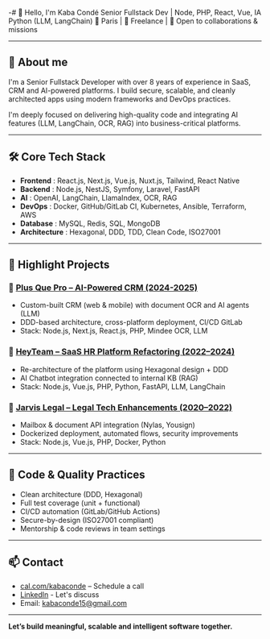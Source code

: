 -# 👋 Hello, I'm Kaba Condé
Senior Fullstack Dev | Node, PHP, React, Vue, IA Python (LLM, LangChain)
📍 Paris | 💼 Freelance | 🚀 Open to collaborations & missions

---

## 🧠 About me

I'm a Senior Fullstack Developer with over 8 years of experience in SaaS, CRM and AI-powered platforms.
I build secure, scalable, and cleanly architected apps using modern frameworks and DevOps practices.

I'm deeply focused on delivering high-quality code and integrating AI features (LLM, LangChain, OCR, RAG) into business-critical platforms.

---

## 🛠️ Core Tech Stack

- **Frontend** : React.js, Next.js, Vue.js, Nuxt.js, Tailwind, React Native
- **Backend** : Node.js, NestJS, Symfony, Laravel, FastAPI
- **AI** : OpenAI, LangChain, LlamaIndex, OCR, RAG
- **DevOps** : Docker, GitHub/GitLab CI, Kubernetes, Ansible, Terraform, AWS
- **Database** : MySQL, Redis, SQL, MongoDB
- **Architecture** : Hexagonal, DDD, TDD, Clean Code, ISO27001

---

## 🌟 Highlight Projects

### 📌 [Plus Que Pro – AI-Powered CRM (2024-2025)](https://www.plus-que-pro.fr)
- Custom-built CRM (web & mobile) with document OCR and AI agents (LLM)
- DDD-based architecture, cross-platform deployment, CI/CD GitLab
- Stack: Node.js, Next.js, React.js, PHP, Mindee OCR, LLM

### 📌 [HeyTeam – SaaS HR Platform Refactoring (2022–2024)](https://www.heyteam.com)
- Re-architecture of the platform using Hexagonal design + DDD
- AI Chatbot integration connected to internal KB (RAG)
- Stack: Node.js, Vue.js, PHP, Python, FastAPI, LLM, LangChain

### 📌 [Jarvis Legal – Legal Tech Enhancements (2020–2022)](https://www.jarvis-legal.com)
- Mailbox & document API integration (Nylas, Yousign)
- Dockerized deployment, automated flows, security improvements
- Stack: Node.js, Vue.js, PHP, Docker, Python

---

## 🧪 Code & Quality Practices

- Clean architecture (DDD, Hexagonal)
- Full test coverage (unit + functional)
- CI/CD automation (GitLab/GitHub Actions)
- Secure-by-design (ISO27001 compliant)
- Mentorship & code reviews in team settings

---

## 📫 Contact

- [cal.com/kabaconde](https://cal.com/kabaconde) – Schedule a call
- [LinkedIn](https://www.linkedin.com/in/kabaconde) - Let's discuss
- Email: kabaconde15@gmail.com

---

**Let’s build meaningful, scalable and intelligent software together.**
